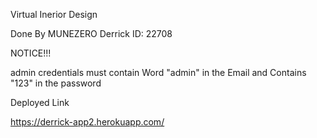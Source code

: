 Virtual Inerior Design

Done By MUNEZERO Derrick
ID: 22708

NOTICE!!!

admin credentials must contain Word "admin" in the Email
and Contains "123" in the password

Deployed Link

https://derrick-app2.herokuapp.com/
